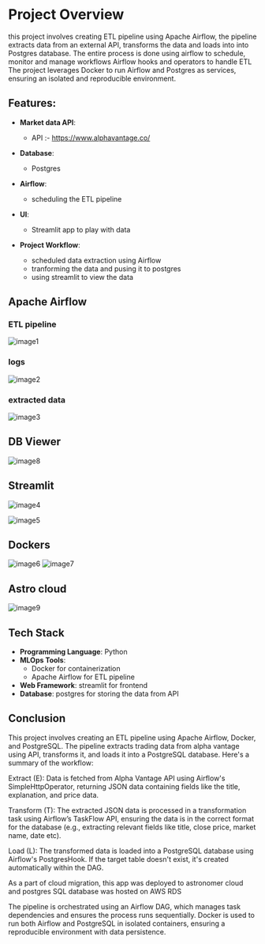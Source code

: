 
# Project Overview

this project involves creating ETL pipeline using Apache Airflow, the pipeline extracts data from an external API, transforms the data and loads into into Postgres database. The entire process is done using airflow to schedule, monitor and manage workflows 
Airflow hooks and operators to handle ETL 
The project leverages Docker to run Airflow and Postgres as services, ensuring an isolated and reproducible environment.


##  Features:
- **Market data API**: 
    - API :- https://www.alphavantage.co/  
- **Database**:
    - Postgres
- **Airflow**:
    - scheduling the ETL pipeline

- **UI**: 
    - Streamlit app to play with data 

- **Project Workflow**:
    - scheduled data extraction using Airflow
    - tranforming the data and pusing it to postgres 
    - using streamlit to view the data 


## Apache Airflow 

### ETL pipeline
![image1](https://github.com/Immortal-Pi/ETL_pipeline_Airflow/blob/main/screenshots/1.png)
### logs 
![image2](https://github.com/Immortal-Pi/ETL_pipeline_Airflow/blob/main/screenshots/2.png)
### extracted data 
![image3](https://github.com/Immortal-Pi/ETL_pipeline_Airflow/blob/main/screenshots/3.png)
## DB Viewer 
![image8](https://github.com/Immortal-Pi/ETL_pipeline_Airflow/blob/main/screenshots/8.png)
## Streamlit
![image4](https://github.com/Immortal-Pi/ETL_pipeline_Airflow/blob/main/screenshots/4.png)

![image5](https://github.com/Immortal-Pi/ETL_pipeline_Airflow/blob/main/screenshots/5.png)

## Dockers
![image6](https://github.com/Immortal-Pi/ETL_pipeline_Airflow/blob/main/screenshots/6.png)
![image7](https://github.com/Immortal-Pi/ETL_pipeline_Airflow/blob/main/screenshots/7.png)

## Astro cloud 
![image9](https://github.com/Immortal-Pi/ETL_pipeline_Airflow/blob/main/screenshots/9.png)

## Tech Stack 

- **Programming Language**: Python
- **MLOps Tools**:
    - Docker for containerization
    - Apache Airflow for ETL pipeline 
- **Web Framework**: streamlit for frontend
- **Database**: postgres for storing the data from API

## Conclusion
This project involves creating an ETL pipeline using Apache Airflow, Docker, and PostgreSQL. The pipeline extracts trading data from alpha vantage using API, transforms it, and loads it into a PostgreSQL database. Here's a summary of the workflow:

Extract (E): Data is fetched from Alpha Vantage API using Airflow's SimpleHttpOperator, returning JSON data containing fields like the title, explanation, and price data.

Transform (T): The extracted JSON data is processed in a transformation task using Airflow’s TaskFlow API, ensuring the data is in the correct format for the database (e.g., extracting relevant fields like title, close price, market name, date etc).

Load (L): The transformed data is loaded into a PostgreSQL database using Airflow's PostgresHook. If the target table doesn't exist, it's created automatically within the DAG.

As a part of cloud migration, this app was deployed to astronomer cloud and postgres SQL database was hosted on AWS RDS 

The pipeline is orchestrated using an Airflow DAG, which manages task dependencies and ensures the process runs sequentially. Docker is used to run both Airflow and PostgreSQL in isolated containers, ensuring a reproducible environment with data persistence.
